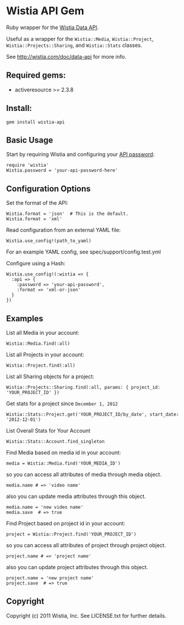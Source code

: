 Wistia API Gem
==============

Ruby wrapper for the [Wistia Data API](http://wistia.com/doc/data-api).

Useful as a wrapper for the `Wistia::Media`, `Wistia::Project`,
`Wistia::Projects::Sharing`, and `Wistia::Stats` classes.

See http://wistia.com/doc/data-api for more info.

## Required gems:

* activeresource >= 2.3.8

## Install:

    gem install wistia-api

## Basic Usage

Start by requiring Wistia and configuring your
[API password](http://wistia.com/doc/data-api#getting_started):

    require 'wistia'
    Wistia.password = 'your-api-password-here'


Configuration Options
---------------------

Set the format of the API:

    Wistia.format = 'json'  # This is the default.
    Wistia.format = 'xml'

Read configuration from an external YAML file:

    Wistia.use_config!(path_to_yaml)

For an example YAML config, see spec/support/config.test.yml

Configure using a Hash:

    Wistia.use_config!(:wistia => {
      :api => {
        :password => 'your-api-password',
        :format => 'xml-or-json'
      }
    })

Examples
--------

List all Media in your account:

    Wistia::Media.find(:all)

List all Projects in your account:

    Wistia::Project.find(:all)

List all Sharing objects for a project:

    Wistia::Projects::Sharing.find(:all, params: { project_id: 'YOUR_PROJECT_ID' })

Get stats for a project since `December 1, 2012`

    Wistia::Stats::Project.get('YOUR_PROJECT_ID/by_date', start_date: '2012-12-01')

List Overall Stats for Your Account

    Wistia::Stats::Account.find_singleton

Find Media based on media id in your account:

    media = Wistia::Media.find('YOUR_MEDIA_ID')

so you can access all attributes of media through media object.

    media.name # => 'video name'

also you can update media attributes through this object.

    media.name = 'new video name'
    media.save  # => true

Find Project based on project id in your account:

    project = Wistia::Project.find('YOUR_PROJECT_ID')

so you can access all attributes of project through project object.

    project.name # => 'project name' 

also you can update project attributes through this object.

    project.name = 'new project name'
    project.save  # => true

Copyright
---------

Copyright (c) 2011 Wistia, Inc. See LICENSE.txt for
further details.
